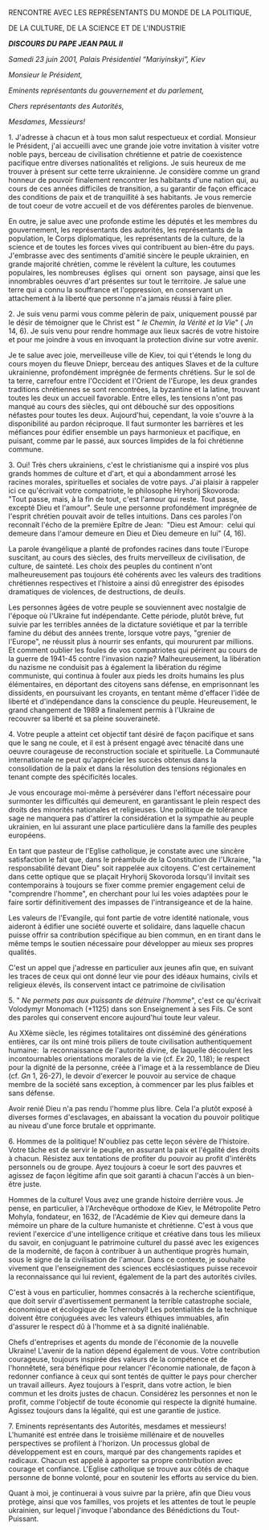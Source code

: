 RENCONTRE AVEC LES REPRÉSENTANTS DU MONDE DE LA POLITIQUE,

DE LA CULTURE, DE LA SCIENCE ET DE L'INDUSTRIE

***DISCOURS DU PAPE JEAN PAUL II***

*Samedi 23 juin 2001,* *Palais Présidentiel “Mariyinskyi”, Kiev*

*Monsieur le Président,*

*Eminents représentants du gouvernement et du parlement,*

*Chers représentants des Autorités,*

*Mesdames, Messieurs!*

1. J'adresse à chacun et à tous mon salut respectueux et cordial. Monsieur le Président, j'ai accueilli avec une grande joie votre invitation à visiter votre noble pays, berceau de civilisation chrétienne et patrie de coexistence pacifique entre diverses nationalités et religions. Je suis heureux de me trouver à présent sur cette terre ukrainienne. Je considère comme un grand honneur de pouvoir finalement rencontrer les habitants d'une nation qui, au cours de ces années difficiles de transition, a su garantir de façon efficace des conditions de paix et de tranquillité à ses habitants. Je vous remercie de tout coeur de votre accueil et de vos déférentes paroles de bienvenue.

En outre, je salue avec une profonde estime les députés et les membres du gouvernement, les représentants des autorités, les représentants de la population, le Corps diplomatique, les représentants de la culture, de la science et de toutes les forces vives qui contribuent au bien-être du pays. J'embrasse avec des sentiments d'amitié sincère le peuple ukrainien, en grande majorité chrétien, comme le révèlent la culture, les coutumes populaires, les nombreuses  églises  qui  ornent  son  paysage, ainsi que les innombrables oeuvres d'art présentes sur tout le territoire. Je salue une terre qui a connu la souffrance et l'oppression, en conservant un attachement à la liberté que personne n'a jamais réussi à faire plier.

2. Je suis venu parmi vous comme pèlerin de paix, uniquement poussé par le désir de témoigner que le Christ est " *le Chemin, la Vérité et la Vie*" ( *Jn* 14, 6). Je suis venu pour rendre hommage aux lieux sacrés de votre histoire et pour me joindre à vous en invoquant la protection divine sur votre avenir.

Je te salue avec joie, merveilleuse ville de Kiev, toi qui t'étends le long du cours moyen du fleuve Dniepr, berceau des antiques Slaves et de la culture ukrainienne, profondément imprégnée de ferments chrétiens. Sur le sol de ta terre, carrefour entre l'Occident et l'Orient de l'Europe, les deux grandes traditions chrétiennes se sont rencontrées, la byzantine et la latine, trouvant toutes les deux un accueil favorable. Entre elles, les tensions n'ont pas manqué au cours des siècles, qui ont débouché sur des oppositions néfastes pour toutes les deux. Aujourd'hui, cependant, la voie s'ouvre à la disponibilité au pardon réciproque. Il faut surmonter les barrières et les méfiances pour édifier ensemble un pays harmonieux et pacifique, en puisant, comme par le passé, aux sources limpides de la foi chrétienne commune.

3. Oui! Très chers ukrainiens, c'est le christianisme qui a inspiré vos plus grands hommes de culture et d'art, et qui a abondamment arrosé les racines morales, spirituelles et sociales de votre pays. J'ai plaisir à rappeler ici ce qu'écrivait votre compatriote, le philosophe Hryhorij Skovoroda:  "Tout passe, mais, à la fin de tout, c'est l'amour qui reste. Tout passe, excepté Dieu et l'amour". Seule une personne profondément imprégnée de l'esprit chrétien pouvait avoir de telles intuitions. Dans ces paroles l'on reconnaît l'écho de la première Epître de Jean:  "Dieu est Amour:  celui qui demeure dans l'amour demeure en Dieu et Dieu demeure en lui" (4, 16).

La parole évangélique a planté de profondes racines dans toute l'Europe suscitant, au cours des siècles, des fruits merveilleux de civilisation, de culture, de sainteté. Les choix des peuples du continent n'ont malheureusement pas toujours été cohérents avec les valeurs des traditions chrétiennes respectives et l'histoire a ainsi dû enregistrer des épisodes dramatiques de violences, de destructions, de deuils.

Les personnes âgées de votre peuple se souviennent avec nostalgie de l'époque où l'Ukraine fut indépendante. Cette période, plutôt brève, fut suivie par les terribles années de la dictature soviétique et par la terrible famine du début des années trente, lorsque votre pays, "grenier de l'Europe", ne réussit plus à nourrir ses enfants, qui moururent par millions. Et comment oublier les foules de vos compatriotes qui périrent au cours de la guerre de 1941-45 contre l'invasion nazie? Malheureusement, la libération du nazisme ne conduisit pas à également la libération du régime communiste, qui continua à fouler aux pieds les droits humains les plus élémentaires, en déportant des citoyens sans défense, en emprisonnant les dissidents, en poursuivant les croyants, en tentant même d'effacer l'idée de liberté et d'indépendance dans la conscience du peuple. Heureusement, le grand changement de 1989 a finalement permis à l'Ukraine de recouvrer sa liberté et sa pleine souveraineté.

4. Votre peuple a atteint cet objectif tant désiré de façon pacifique et sans que le sang ne coule, et il est à présent engagé avec ténacité dans une oeuvre courageuse de reconstruction sociale et spirituelle. La Communauté internationale ne peut qu'apprécier les succès obtenus dans la consolidation de la paix et dans la résolution des tensions régionales en tenant compte des spécificités locales.

Je vous encourage moi-même à persévérer dans l'effort nécessaire pour surmonter les difficultés qui demeurent, en garantissant le plein respect des droits des minorités nationales et religieuses. Une politique de tolérance sage ne manquera pas d'attirer la considération et la sympathie au peuple ukrainien, en lui assurant une place particulière dans la famille des peuples européens.

En tant que pasteur de l'Eglise catholique, je constate avec une sincère satisfaction le fait que, dans le préambule de la Constitution de l'Ukraine, "la responsabilité devant Dieu" soit rappelée aux citoyens. C'est certainement dans cette optique que se plaçait Hryhorij Skovoroda lorsqu'il invitait ses contemporains à toujours se fixer comme premier engagement celui de "comprendre l'homme", en cherchant pour lui les voies adaptées pour le faire sortir définitivement des impasses de l'intransigeance et de la haine.

Les valeurs de l'Evangile, qui font partie de votre identité nationale, vous aideront à édifier une société ouverte et solidaire, dans laquelle chacun puisse offrir sa contribution spécifique au bien commun, en en tirant dans le même temps le soutien nécessaire pour développer au mieux ses propres qualités.

C'est un appel que j'adresse en particulier aux jeunes afin que, en suivant les traces de ceux qui ont donné leur vie pour des idéaux humains, civils et religieux élevés, ils conservent intact ce patrimoine de civilisation

5. " *Ne permets pas aux puissants de détruire l'homme*", c'est ce qu'écrivait Volodymyr Monomach (+1125) dans son Enseignement à ses Fils. Ce sont des paroles qui conservent encore aujourd'hui toute leur valeur.

Au XXème siècle, les régimes totalitaires ont disséminé des générations entières, car ils ont miné trois piliers de toute civilisation authentiquement humaine:  la reconnaissance de l'autorité divine, de laquelle découlent les incontournables orientations morales de la vie (cf. *Ex* 20, 1.18); le respect pour la dignité de la personne, créée à l'image et à la ressemblance de Dieu (cf. *Gn* 1, 26-27), le devoir d'exercer le pouvoir au service de chaque membre de la société sans exception, à commencer par les plus faibles et sans défense.

Avoir renié Dieu n'a pas rendu l'homme plus libre. Cela l'a plutôt exposé à diverses formes d'esclavages, en abaissant la vocation du pouvoir politique au niveau d'une force brutale et opprimante.

6. Hommes de la politique! N'oubliez pas cette leçon sévère de l'histoire. Votre tâche est de servir le peuple, en assurant la paix et l'égalité des droits à chacun. Résistez aux tentations de profiter du pouvoir au profit d'intérêts personnels ou de groupe. Ayez toujours à coeur le sort des pauvres et agissez de façon légitime afin que soit garanti à chacun l'accès à un bien-être juste.

Hommes de la culture! Vous avez une grande histoire derrière vous. Je pense, en particulier, à l'Archevêque orthodoxe de Kiev, le Métropolite Petro Mohyla, fondateur, en 1632, de l'Académie de Kiev qui demeure dans la mémoire un phare de la culture humaniste et chrétienne. C'est à vous que revient l'exercice d'une intelligence critique et créative dans tous les milieux du savoir, en conjuguant le patrimoine culturel du passé avec les exigences de la modernité, de façon à contribuer à un authentique progrès humain, sous le signe de la civilisation de l'amour. Dans ce contexte, je souhaite vivement que l'enseignement des sciences ecclésiastiques puisse recevoir la reconnaissance qui lui revient, également de la part des autorités civiles.

C'est à vous en particulier, hommes consacrés à la recherche scientifique, que doit servir d'avertissement permanent la terrible catastrophe sociale, économique et écologique de Tchernobyl! Les potentialités de la technique doivent être conjuguées avec les valeurs éthiques immuables, afin d'assurer le respect dû à l'homme et à sa dignité inaliénable.

Chefs d'entreprises et agents du monde de l'économie de la nouvelle Ukraine! L'avenir de la nation dépend également de vous. Votre contribution courageuse, toujours inspirée des valeurs de la compétence et de l'honnêteté, sera bénéfique pour relancer l'économie nationale, de façon à redonner confiance à ceux qui sont tentés de quitter le pays pour chercher un travail ailleurs. Ayez toujours à l'esprit, dans votre action, le bien commun et les droits justes de chacun. Considérez les personnes et non le profit, comme l'objectif de toute économie qui respecte la dignité humaine. Agissez toujours dans la légalité, qui est une garantie de justice.

7. Eminents représentants des Autorités, mesdames et messieurs! L'humanité est entrée dans le troisième millénaire et de nouvelles perspectives se profilent à l'horizon. Un processus global de développement est en cours, marqué par des changements rapides et radicaux. Chacun est appelé à apporter sa propre contribution avec courage et confiance. L'Eglise catholique se trouve aux côtés de chaque personne de bonne volonté, pour en soutenir les efforts au service du bien.

Quant à moi, je continuerai à vous suivre par la prière, afin que Dieu vous protège, ainsi que vos familles, vos projets et les attentes de tout le peuple ukrainien, sur lequel j'invoque l'abondance des Bénédictions du Tout-Puissant.